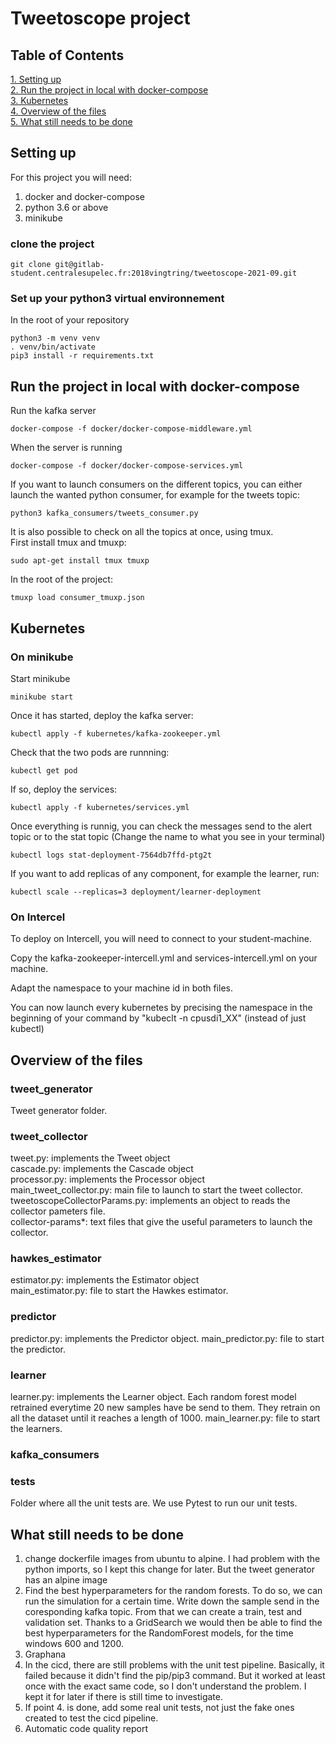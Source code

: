 # Tweetoscope project

## Table of Contents 
[1. Setting up](#setting-up) <br>
[2. Run the project in local with docker-compose](#run-the-project-in-local-with-docker-compose) <br>
[3. Kubernetes](#kubernetes) <br>
[4. Overview of the files](#overview-of-the-files) <br>
[5. What still needs to be done](#what-still-needs-to-be-done)

## Setting up

For this project you will need: <br>
<ol>
  <li> docker and docker-compose </li>
  <li> python 3.6 or above</li>
  <li> minikube</li>
</ol>

### clone the project
```
git clone git@gitlab-student.centralesupelec.fr:2018vingtring/tweetoscope-2021-09.git
```
### Set up your python3 virtual environnement

In the root of your repository
```
python3 -m venv venv
. venv/bin/activate
pip3 install -r requirements.txt
```

## Run the project in local with docker-compose

Run the kafka server
```
docker-compose -f docker/docker-compose-middleware.yml
```
When the server is running
```
docker-compose -f docker/docker-compose-services.yml
```

If you want to launch consumers on the different topics, you can either launch the wanted python consumer, for example for the tweets topic: <br>
```
python3 kafka_consumers/tweets_consumer.py
```
It is also possible to check on all the topics at once, using tmux.<br>
First install tmux and tmuxp: <br>
```
sudo apt-get install tmux tmuxp
```
In the root of the project: 
```
tmuxp load consumer_tmuxp.json
```

## Kubernetes

### On minikube

Start minikube
```
minikube start
```
Once it has started, deploy the kafka server:
```
kubectl apply -f kubernetes/kafka-zookeeper.yml
```
Check that the two pods are runnning:
```
kubectl get pod
```
If so, deploy the services:
```
kubectl apply -f kubernetes/services.yml
```
Once everything is runnig, you can check the messages send to the alert topic or to the stat topic (Change the name to what you see in your terminal)
```
kubectl logs stat-deployment-7564db7ffd-ptg2t
```
If you want to add replicas of any component, for example the learner, run:
```
kubectl scale --replicas=3 deployment/learner-deployment
```

### On Intercel

To deploy on Intercell, you will need to connect to your student-machine. <br>

Copy the kafka-zookeeper-intercell.yml and services-intercell.yml on your machine. <br> 

Adapt the namespace to your machine id in both files. <br>

You can now launch every kubernetes by precising the namespace in the beginning of your command by "kubeclt -n cpusdi1_XX" (instead of just kubectl)

## Overview of the files

### tweet_generator
Tweet generator folder.

### tweet_collector
tweet.py: implements the Tweet object <br>
cascade.py: implements the Cascade object <br>
processor.py: implements the Processor object <br>
main_tweet_collector.py: main file to launch to start the tweet collector. <br>
tweetoscopeCollectorParams.py: implements an object to reads the collector pameters file. <br>
collector-params*: text files that give the useful parameters to launch the collector.


### hawkes_estimator
estimator.py: implements the Estimator object<br>
main_estimator.py: file to start the Hawkes estimator.

### predictor
predictor.py: implements the Predictor object.
main_predictor.py: file to start the predictor.


### learner
learner.py: implements the Learner object. Each random forest model retrained everytime 20 new samples have be send to them. They retrain on all the dataset until it reaches a length of 1000.
main_learner.py: file to start the learners. 

### kafka_consumers

### tests
Folder where all the unit tests are. We use Pytest to run our unit tests.

## What still needs to be done
1. change dockerfile images from ubuntu to alpine. I had problem with the python imports, so I kept this change for later. But the tweet generator has an alpine image
2. Find the best hyperparameters for the random forests. To do so, we can run the simulation for a certain time. Write down the sample send in the coresponding kafka topic. From that we can create a train, test and validation set. Thanks to a GridSearch we would then be able to find the best hyperparameters for the RandomForest models, for the time windows 600 and 1200.
3. Graphana
4. In the cicd, there are still problems with the unit test pipeline. Basically, it failed because it didn't find the pip/pip3 command. But it worked at least once with the exact same code, so I don't understand the problem. I kept it for later if there is still time to investigate.
5. If point 4. is done, add some real unit tests, not just the fake ones created to test the cicd pipeline.
6. Automatic code quality report